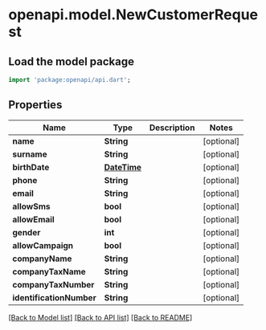 # openapi.model.NewCustomerRequest

## Load the model package
```dart
import 'package:openapi/api.dart';
```

## Properties
Name | Type | Description | Notes
------------ | ------------- | ------------- | -------------
**name** | **String** |  | [optional] 
**surname** | **String** |  | [optional] 
**birthDate** | [**DateTime**](DateTime.md) |  | [optional] 
**phone** | **String** |  | [optional] 
**email** | **String** |  | [optional] 
**allowSms** | **bool** |  | [optional] 
**allowEmail** | **bool** |  | [optional] 
**gender** | **int** |  | [optional] 
**allowCampaign** | **bool** |  | [optional] 
**companyName** | **String** |  | [optional] 
**companyTaxName** | **String** |  | [optional] 
**companyTaxNumber** | **String** |  | [optional] 
**identificationNumber** | **String** |  | [optional] 

[[Back to Model list]](../README.md#documentation-for-models) [[Back to API list]](../README.md#documentation-for-api-endpoints) [[Back to README]](../README.md)


